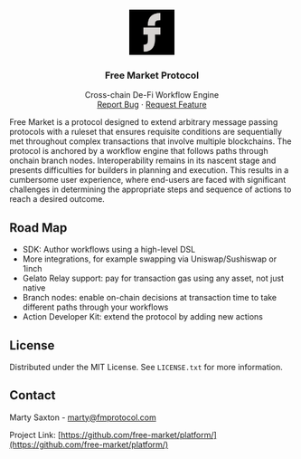<a name="readme-top"></a>

<br />
<div align="center">
  <a href="https://github.com/free-market">
    <img src="images/logo.png" alt="Logo" width="80" height="80">
  </a>

<h3 align="center">Free Market Protocol</h3>

  <p align="center">
    Cross-chain De-Fi Workflow Engine
    <br />
    <a href="https://github.com/free-market/platform/issues">Report Bug</a>
    ·
    <a href="https://github.com/free-market/platform/issues">Request Feature</a>
  </p>
</div>

Free Market is a protocol designed to extend arbitrary message passing protocols with a ruleset that ensures requisite conditions are sequentially met throughout complex transactions that involve multiple blockchains. The protocol is anchored by a workflow engine that follows paths through onchain branch nodes.
Interoperability remains in its nascent stage and presents difficulties for builders in planning and execution. This results in a cumbersome user experience, where end-users are faced with significant challenges in determining the appropriate steps and sequence of actions to reach a desired outcome.

## Road Map
- SDK: Author workflows using a high-level DSL
- More integrations, for example swapping via Uniswap/Sushiswap or 1inch
- Gelato Relay support:  pay for transaction gas using any asset, not just native
- Branch nodes:  enable on-chain decisions at transaction time to take different paths through your workflows
- Action Developer Kit:  extend the protocol by adding new actions

## License

Distributed under the MIT License. See `LICENSE.txt` for more information.

## Contact

Marty Saxton - marty@fmprotocol.com

Project Link: [https://github.com/free-market/platform/](https://github.com/free-market/platform/)
